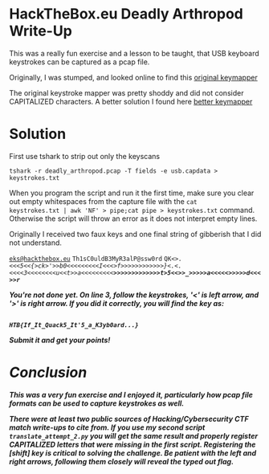 # HackTheBox.eu Deadly Arthropod Write-Up

This was a really fun exercise and a lesson to be taught, that USB keyboard keystrokes can be captured as a pcap file.

Originally, I was stumped, and looked online to find this <a href="https://medium.com/@ali.bawazeeer/kaizen-ctf-2018-reverse-engineer-usb-keystrok-from-pcap-file-2412351679f4">original keymapper</a>

The original keystroke mapper was pretty shoddy and did not consider CAPITALIZED characters. A better solution I found here <a href="https://bitvijays.github.io/LFC-Forensics.html">better keymapper</a>

# Solution

First use tshark to strip out only the keyscans

<code>tshark -r deadly_arthropod.pcap -T fields -e usb.capdata > keystrokes.txt</code>

When you program the script and run it the first time, make sure you clear out empty whitespaces from the capture file with the <code>cat keystrokes.txt | awk 'NF' > pipe;cat pipe > keystrokes.txt</code> command. Otherwise the script will throw an error as it does not interpret empty lines.

Originally I received two faux keys and one final string of gibberish that I did not understand.

<code>eks@hackthebox.eu</code>
<code>Th1sC0uldB3MyR3alP@ssw0rd</code>
<code>QK<_>.<<<<H>5<<{_<I>>ck>'>>b0<<<<<<<<<I<<<<T>>f>>>>>>_>>>>>>}<.<.<<<<3<<<<<<<<u<<t_>>a<<<<<<<<<<B>>>>>>>>>>>>>>t>5<<<I>>>_>>>>>a<<<<<<a>>>>>>d<<<<y>>>r
</code>

You're not done yet. On line 3, follow the keystrokes, '<' is left arrow, and '>' is right arrow. If you did it correctly, you will find the key as:

<code>
HTB{If_It_Quack5_It'5_a_K3yb0ard...}
</code>

Submit it and get your points!

# Conclusion

This was a very fun exercise and I enjoyed it, particularly how pcap file formats can be used to capture keystrokes as well.

There were at least two public sources of Hacking/Cybersecurity CTF match write-ups to cite from. If you use my second script <code>translate_attempt_2.py</code> you will get the same result and properly register CAPITALIZED letters that were missing in the first script. Registering the [shift] key is critical to solving the challenge. Be patient with the left and right arrows, following them closely will reveal the typed out flag.

